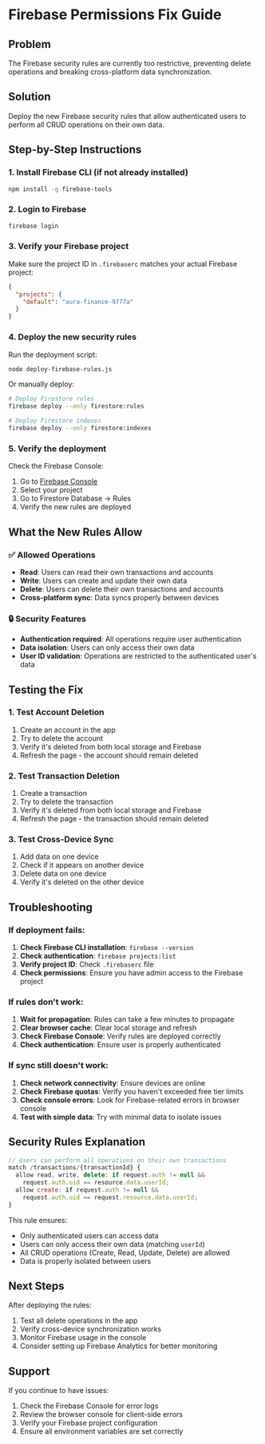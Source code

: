 # Firebase Permissions Fix Guide

## Problem

The Firebase security rules are currently too restrictive, preventing delete operations and breaking cross-platform data synchronization.

## Solution

Deploy the new Firebase security rules that allow authenticated users to perform all CRUD operations on their own data.

## Step-by-Step Instructions

### 1. Install Firebase CLI (if not already installed)

```bash
npm install -g firebase-tools
```

### 2. Login to Firebase

```bash
firebase login
```

### 3. Verify your Firebase project

Make sure the project ID in `.firebaserc` matches your actual Firebase project:

```json
{
  "projects": {
    "default": "aura-finance-9777a"
  }
}
```

### 4. Deploy the new security rules

Run the deployment script:

```bash
node deploy-firebase-rules.js
```

Or manually deploy:

```bash
# Deploy Firestore rules
firebase deploy --only firestore:rules

# Deploy Firestore indexes
firebase deploy --only firestore:indexes
```

### 5. Verify the deployment

Check the Firebase Console:

1. Go to [Firebase Console](https://console.firebase.google.com)
2. Select your project
3. Go to Firestore Database → Rules
4. Verify the new rules are deployed

## What the New Rules Allow

### ✅ Allowed Operations

- **Read**: Users can read their own transactions and accounts
- **Write**: Users can create and update their own data
- **Delete**: Users can delete their own transactions and accounts
- **Cross-platform sync**: Data syncs properly between devices

### 🔒 Security Features

- **Authentication required**: All operations require user authentication
- **Data isolation**: Users can only access their own data
- **User ID validation**: Operations are restricted to the authenticated user's data

## Testing the Fix

### 1. Test Account Deletion

1. Create an account in the app
2. Try to delete the account
3. Verify it's deleted from both local storage and Firebase
4. Refresh the page - the account should remain deleted

### 2. Test Transaction Deletion

1. Create a transaction
2. Try to delete the transaction
3. Verify it's deleted from both local storage and Firebase
4. Refresh the page - the transaction should remain deleted

### 3. Test Cross-Device Sync

1. Add data on one device
2. Check if it appears on another device
3. Delete data on one device
4. Verify it's deleted on the other device

## Troubleshooting

### If deployment fails:

1. **Check Firebase CLI installation**: `firebase --version`
2. **Check authentication**: `firebase projects:list`
3. **Verify project ID**: Check `.firebaserc` file
4. **Check permissions**: Ensure you have admin access to the Firebase project

### If rules don't work:

1. **Wait for propagation**: Rules can take a few minutes to propagate
2. **Clear browser cache**: Clear local storage and refresh
3. **Check Firebase Console**: Verify rules are deployed correctly
4. **Check authentication**: Ensure user is properly authenticated

### If sync still doesn't work:

1. **Check network connectivity**: Ensure devices are online
2. **Check Firebase quotas**: Verify you haven't exceeded free tier limits
3. **Check console errors**: Look for Firebase-related errors in browser console
4. **Test with simple data**: Try with minimal data to isolate issues

## Security Rules Explanation

```javascript
// Users can perform all operations on their own transactions
match /transactions/{transactionId} {
  allow read, write, delete: if request.auth != null &&
    request.auth.uid == resource.data.userId;
  allow create: if request.auth != null &&
    request.auth.uid == request.resource.data.userId;
}
```

This rule ensures:

- Only authenticated users can access data
- Users can only access their own data (matching `userId`)
- All CRUD operations (Create, Read, Update, Delete) are allowed
- Data is properly isolated between users

## Next Steps

After deploying the rules:

1. Test all delete operations in the app
2. Verify cross-device synchronization works
3. Monitor Firebase usage in the console
4. Consider setting up Firebase Analytics for better monitoring

## Support

If you continue to have issues:

1. Check the Firebase Console for error logs
2. Review the browser console for client-side errors
3. Verify your Firebase project configuration
4. Ensure all environment variables are set correctly
